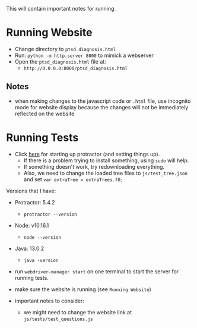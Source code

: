This will contain important notes for running.

# Running Website

* Change directory to `ptsd_diagnosis.html`
* Run: `python -m http.server 8000` to mimick a webserver
* Open the `ptsd_diagnosis.html` file at:
    * `http://0.0.0.0:8000/ptsd_diagnosis.html`

## Notes

* when making changes to the javascript code or `.html` file, use incognito mode for website display because the changes will not be immediately reflected on the website



# Running Tests

* Click [here](http://www.protractortest.org/#/tutorial) for starting up protractor (and setting things up). 
    * If there is a problem trying to install something, using `sudo` will help.
    * If something doesn't work, try redownloading everything.
    * Also, we need to change the loaded tree files to `js/test_tree.json` and set `var extraTree = extraTrees.f0;`

Versions that I have:
* Protractor: 5.4.2 
    * `protractor --version`
* Node: v10.16.1
    * `node --version`
* Java: 13.0.2
    * `java -version`

* run `webdriver-manager start` on one terminal to start the server for running tests.
* make sure the website is running (see `Running Website`)
* important notes to consider: 
    * we might need to change the website link at `js/tests/test_questions.js`

